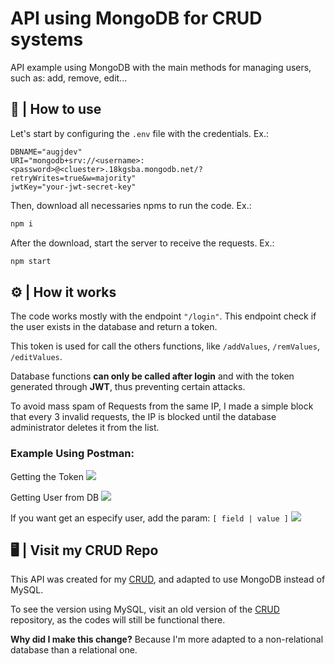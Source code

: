 # API using MongoDB for CRUD systems

API example using MongoDB with the main methods for managing users, such as: add, remove, edit...

## 📖 | How to use

Let's start by configuring the `.env` file with the credentials. Ex.:
```env
DBNAME="augjdev"
URI="mongodb+srv://<username>:<password>@<cluester>.18kgsba.mongodb.net/?retryWrites=true&w=majority"
jwtKey="your-jwt-secret-key"
```

Then, download all necessaries npms to run the code. Ex.:
```bash
npm i
```

After the download, start the server to receive the requests. Ex.:
```bash
npm start
```

## ⚙️ | How it works

The code works mostly with the endpoint `"/login"`. This endpoint check if the user exists in the database and return a token.

This token is used for call the others functions, like `/addValues`, `/remValues`, `/editValues`.

Database functions **can only be called after login** and with the token generated through **JWT**, thus preventing certain attacks.

To avoid mass spam of Requests from the same IP, I made a simple block that every 3 invalid requests, the IP is blocked until the database administrator deletes it from the list.

### Example Using Postman:
Getting the Token
![](https://media.discordapp.net/attachments/873959321376018462/1130372196779425833/image.png)

Getting User from DB
![](https://cdn.discordapp.com/attachments/873959321376018462/1130377600548741120/image.png)

If you want get an especify user, add the param: `[ field | value ]`
![](https://cdn.discordapp.com/attachments/873959321376018462/1130378270274240532/image.png)

## 🖥️ | Visit my CRUD Repo

This API was created for my [CRUD](https://github.com/AugustoJDev/php-crud), and adapted to use MongoDB instead of MySQL.

To see the version using MySQL, visit an old version of the [CRUD](https://github.com/AugustoJDev/php-crud) repository, as the codes will still be functional there.

**Why did I make this change?** Because I'm more adapted to a non-relational database than a relational one.
